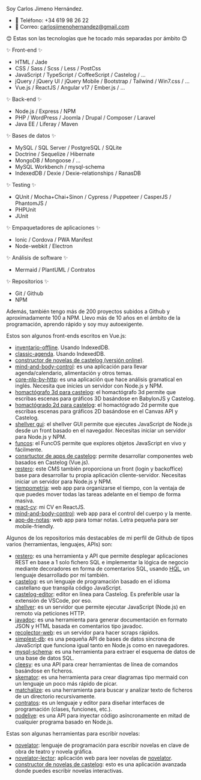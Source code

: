 Soy Carlos Jimeno Hernández.

- 📱 Teléfono: +34 619 98 26 22
- 📨 Correo: carlosjimenohernandez@gmail.com

😊 Estas son las tecnologías que he tocado más separadas por ámbito 😊

✨ Front-end ✨

- HTML / Jade
- CSS / Sass / Scss / Less / PostCss
- JavaScript / TypeScript / CoffeeScript / Castelog / ...
- jQuery / jQuery UI / jQuery Mobile / Bootstrap / Tailwind / Win7.css / ...
- Vue.js / ReactJS / Angular v17 / Ember.js / ...

✨ Back-end ✨

- Node.js / Express / NPM
- PHP / WordPress / Joomla / Drupal / Composer / Laravel
- Java EE / Liferay / Maven

✨ Bases de datos ✨

- MySQL / SQL Server / PostgreSQL / SQLite
- Doctrine / Sequelize / Hibernate
- MongoDB / Mongoose / ...
- MySQL Workbench / mysql-schema
- IndexedDB / Dexie / Dexie-relationships / RanasDB

✨ Testing ✨

- QUnit / Mocha+Chai+Sinon / Cypress / Puppeteer / CasperJS / PhantomJS / 
- PHPUnit
- JUnit

✨ Empaquetadores de aplicaciones ✨

- Ionic / Cordova / PWA Manifest
- Node-webkit / Electron

✨ Análisis de software ✨

- Mermaid / PlantUML / Contratos

✨ Repositorios ✨

- Git / Github
- NPM

Además, también tengo más de 200 proyectos subidos a Github y aproximadamente 100 a NPM. Llevo más de 10 años en el ámbito de la programación, aprendo rápido y soy muy autoexigente.

Estos son algunos front-ends escritos en Vue.js:

- [inventario-offline](https://allnulled.github.io/inventario-offline/#/). Usando IndexedDB.
- [classic-agenda](https://allnulled.github.io/classic-agenda/#/). Usando IndexedDB.
- [constructor de novelas de castelog (versión online)](https://allnulled.github.io/constructor-de-novelas-de-castelog/#/).
- [mind-and-body-control](https://allnulled.github.io/mind-and-body-control/): es una aplicación para llevar agenda/calendario, alimentación y otros temas.
- [core-nlp-by-http](https://github.com/allnulled/core-nlp-by-http): es una aplicación que hace análisis gramatical en inglés. Necesita que inicies un servidor con Node.js y NPM.
- [homactógrafo 3d para castelog](https://allnulled.github.io/constructor-de-homactogramas-3d-de-castelog/paloman-11/index.1.html#/): el homactógrafo 3d permite que escribas escenas para gráficos 3D basándose en BabylonJS y Castelog.
- [homactógrado 2d para castelog](https://allnulled.github.io/constructor-de-homactogramas-de-castelog/#/): el homactógrado 2d permite que escribas escenas para gráficos 2D basándose en el Canvas API y Castelog.
- [shellver gui](https://github.com/allnulled/shellver): el shellver GUI permite que ejecutes JavaScript de Node.js desde un front basado en el navegador. Necesitas iniciar un servidor para Node.js y NPM.
- [funcos](https://allnulled.github.io/funcos/#/): el FuncOS permite que explores objetos JavaScript en vivo y fácilmente.
- [consrtuctor de apps de castelog](https://allnulled.github.io/constructor-de-apps-de-castelog/#/): permite desarrollar componentes web basados en Castelog (Vue.js).
- [restero](https://github.com/allnulled/restero): este CMS también proporciona un front (login y backoffice) base para desarrollar tu propia aplicación cliente-servidor. Necesitas iniciar un servidor para Node.js y NPM.
- [tiempometria](https://allnulled.github.io/tiempometria/index.html#/tareas): web app para organizarse el tiempo, con la ventaja de que puedes mover todas las tareas adelante en el tiempo de forma masiva.
- [react-cv](https://allnulled.github.io/react-cv/#/): mi CV en ReactJS.
- [mind-and-body-control](https://allnulled.github.io/mind-and-body-control/): web app para el control del cuerpo y la mente.
- [app-de-notas](https://allnulled.github.io/app-de-notas/#/): web app para tomar notas. Letra pequeña para ser mobile-friendly.

Algunos de los repositorios más destacables de mi perfil de Github de tipos varios (herramientas, lenguajes, APIs) son:

- [restero](https://github.com/allnulled/restero): es una herramienta y API que permite desplegar aplicaciones REST en base a 1 solo fichero SQL e implementar la lógica de negocio mediante decoradores en forma de comentarios SQL, usando [HQL](https://github.com/allnulled/hyper-query-language), un lenguaje desarrollado por mí también.
- [castelog](https://github.com/allnulled/castelog): es un lenguaje de programación basado en el idioma castellano que transpila código JavaScript.
- [castelog-editor](https://github.com/allnulled/castelog-editor): editor en línea para Castelog. Es preferible usar la extensión de VSCode, por eso.
- [shellver](https://github.com/allnulled/shellver): es un servidor que permite ejecutar JavaScript (Node.js) en remoto vía peticiones HTTP.
- [javadoc](https://github.com/allnulled/javadoc): es una herramienta para generar documentación en formato JSON y HTML basada en comentarios tipo javadoc.
- [recolector-web](https://github.com/allnulled/recolector-web): es un servidor para hacer scraps rápidos.
- [simplest-db](https://github.com/allnulled/simplest-db): es una pequeña API de bases de datos síncrona de JavaScript que funciona igual tanto en Node.js como en navegadores.
- [mysql-schema](https://github.com/allnulled/mysql-schema): es una herramienta para extraer el esquema de datos de una base de datos SQL.
- [cleesy](https://github.com/allnulled/cleesy): es una API para crear herramientas de línea de comandos basándose en ficheros.
- [skemator](https://github.com/allnulled/skemator): es una herramienta para crear diagramas tipo mermaid con un lenguaje un poco más rápido de picar.
- [matchalize](https://github.com/allnulled/matchalize): es una herramienta para buscar y analizar texto de ficheros de un directorio recursivamente.
- [contratos](https://github.com/allnulled/contratos): es un lenguaje y editor para diseñar interfaces de programación (clases, funciones, etc.).
- [nodelive](https://github.com/allnulled/nodelive): es una API para inyectar código asíncronamente en mitad de cualquier programa basado en Node.js.


Estas son algunas herramientas para escribir novelas:

- [novelator](https://github.com/allnulled/novelator): lenguaje de programación para escribir novelas en clave de obra de teatro y novela gráfica.
- [novelator-lector](https://github.com/allnulled/novelator-lector): aplicación web para leer novelas de [novelator](https://github.com/allnulled/novelator).
- [constructor de novelas de castelog](https://github.com/allnulled/constructor-de-novelas-de-castelog): esto es una aplicación avanzada donde puedes escribir novelas interactivas.
